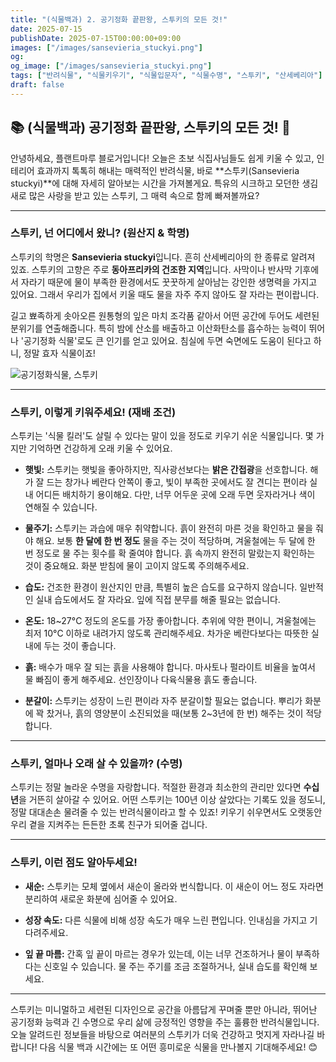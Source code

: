 ```yaml
---
title: "(식물백과) 2. 공기정화 끝판왕, 스투키의 모든 것!" 
date: 2025-07-15
publishDate: 2025-07-15T00:00:00+09:00
images: ["/images/sansevieria_stuckyi.png"]
og:
og_image: ["/images/sansevieria_stuckyi.png"]
tags: ["반려식물", "식물키우기", "식물입문자", "식물수명", "스투키", "산세베리아"]
draft: false
---
```


## 📚 (식물백과) 공기정화 끝판왕, 스투키의 모든 것! 💚

안녕하세요, 플랜트마루 블로거입니다! 오늘은 초보 식집사님들도 쉽게 키울 수 있고, 인테리어 효과까지 톡톡히 해내는 매력적인 반려식물, 바로 **스투키(Sansevieria stuckyi)**에 대해 자세히 알아보는 시간을 가져볼게요. 특유의 시크하고 모던한 생김새로 많은 사랑을 받고 있는 스투키, 그 매력 속으로 함께 빠져볼까요?

---

### 스투키, 넌 어디에서 왔니? (원산지 & 학명)

스투키의 학명은 **Sansevieria stuckyi**입니다. 흔히 산세베리아의 한 종류로 알려져 있죠. 스투키의 고향은 주로 **동아프리카의 건조한 지역**입니다. 사막이나 반사막 기후에서 자라기 때문에 물이 부족한 환경에서도 꿋꿋하게 살아남는 강인한 생명력을 가지고 있어요. 그래서 우리가 집에서 키울 때도 물을 자주 주지 않아도 잘 자라는 편이랍니다.

길고 뾰족하게 솟아오른 원통형의 잎은 마치 조각품 같아서 어떤 공간에 두어도 세련된 분위기를 연출해줍니다. 특히 밤에 산소를 배출하고 이산화탄소를 흡수하는 능력이 뛰어나 '공기정화 식물'로도 큰 인기를 얻고 있어요. 침실에 두면 숙면에도 도움이 된다고 하니, 정말 효자 식물이죠!

![공기정화식물, 스투키](/images/sansevieria_stuckyi.png)

---

### 스투키, 이렇게 키워주세요! (재배 조건)

스투키는 '식물 킬러'도 살릴 수 있다는 말이 있을 정도로 키우기 쉬운 식물입니다. 몇 가지만 기억하면 건강하게 오래 키울 수 있어요.

- **햇빛:** 스투키는 햇빛을 좋아하지만, 직사광선보다는 **밝은 간접광**을 선호합니다. 해가 잘 드는 창가나 베란다 안쪽이 좋고, 빛이 부족한 곳에서도 잘 견디는 편이라 실내 어디든 배치하기 용이해요. 다만, 너무 어두운 곳에 오래 두면 웃자라거나 색이 연해질 수 있습니다.
    
- **물주기:** 스투키는 과습에 매우 취약합니다. 흙이 완전히 마른 것을 확인하고 물을 줘야 해요. 보통 **한 달에 한 번 정도** 물을 주는 것이 적당하며, 겨울철에는 두 달에 한 번 정도로 물 주는 횟수를 확 줄여야 합니다. 흙 속까지 완전히 말랐는지 확인하는 것이 중요해요. 화분 받침에 물이 고이지 않도록 주의해주세요.
    
- **습도:** 건조한 환경이 원산지인 만큼, 특별히 높은 습도를 요구하지 않습니다. 일반적인 실내 습도에서도 잘 자라요. 잎에 직접 분무를 해줄 필요는 없습니다.
    
- **온도:** 18~27°C 정도의 온도를 가장 좋아합니다. 추위에 약한 편이니, 겨울철에는 최저 10°C 이하로 내려가지 않도록 관리해주세요. 차가운 베란다보다는 따뜻한 실내에 두는 것이 좋습니다.
    
- **흙:** 배수가 매우 잘 되는 흙을 사용해야 합니다. 마사토나 펄라이트 비율을 높여서 물 빠짐이 좋게 해주세요. 선인장이나 다육식물용 흙도 좋습니다.
    
- **분갈이:** 스투키는 성장이 느린 편이라 자주 분갈이할 필요는 없습니다. 뿌리가 화분에 꽉 찼거나, 흙의 영양분이 소진되었을 때(보통 2~3년에 한 번) 해주는 것이 적당합니다.
    

---

### 스투키, 얼마나 오래 살 수 있을까? (수명)

스투키는 정말 놀라운 수명을 자랑합니다. 적절한 환경과 최소한의 관리만 있다면 **수십 년**을 거뜬히 살아갈 수 있어요. 어떤 스투키는 100년 이상 살았다는 기록도 있을 정도니, 정말 대대손손 물려줄 수 있는 반려식물이라고 할 수 있죠! 키우기 쉬우면서도 오랫동안 우리 곁을 지켜주는 든든한 초록 친구가 되어줄 겁니다.

---

### 스투키, 이런 점도 알아두세요!

- **새순:** 스투키는 모체 옆에서 새순이 올라와 번식합니다. 이 새순이 어느 정도 자라면 분리하여 새로운 화분에 심어줄 수 있어요.
    
- **성장 속도:** 다른 식물에 비해 성장 속도가 매우 느린 편입니다. 인내심을 가지고 기다려주세요.
    
- **잎 끝 마름:** 간혹 잎 끝이 마르는 경우가 있는데, 이는 너무 건조하거나 물이 부족하다는 신호일 수 있습니다. 물 주는 주기를 조금 조절하거나, 실내 습도를 확인해 보세요.
    

---

스투키는 미니멀하고 세련된 디자인으로 공간을 아름답게 꾸며줄 뿐만 아니라, 뛰어난 공기정화 능력과 긴 수명으로 우리 삶에 긍정적인 영향을 주는 훌륭한 반려식물입니다. 오늘 알려드린 정보들을 바탕으로 여러분의 스투키가 더욱 건강하고 멋지게 자라나길 바랍니다! 다음 식물 백과 시간에는 또 어떤 흥미로운 식물을 만나볼지 기대해주세요! 😊